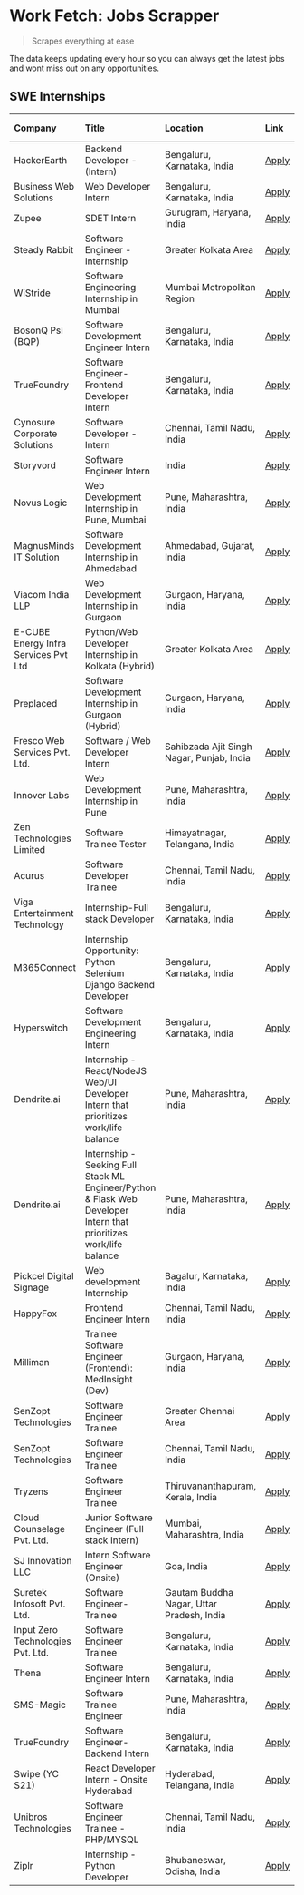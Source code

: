 # Work Fetch: Jobs Scrapper
> Scrapes everything at ease

The data keeps updating every hour so you can always get the latest jobs and wont miss out on any opportunities.

## SWE Internships
<!--START_SECTION:workfetch-->
| Company                              | Title                                                                                                              | Location                                  | Link                                                                                                                                                                                                                                                                                                                              | Date Posted   |
|:-------------------------------------|:-------------------------------------------------------------------------------------------------------------------|:------------------------------------------|:----------------------------------------------------------------------------------------------------------------------------------------------------------------------------------------------------------------------------------------------------------------------------------------------------------------------------------|:--------------|
| HackerEarth                          | Backend Developer - (Intern)                                                                                       | Bengaluru, Karnataka, India               | [Apply](https://in.linkedin.com/jobs/view/backend-developer-intern-at-hackerearth-3897703423?position=7&pageNum=0&refId=STzTRRl2%2FPbuYGm0TeBtQg%3D%3D&trackingId=oMHC74KiELZwBi7vN5HEOA%3D%3D&trk=public_jobs_jserp-result_search-card)                                                                                          | 2024-04-15    |
| Business Web Solutions               | Web Developer Intern                                                                                               | Bengaluru, Karnataka, India               | [Apply](https://in.linkedin.com/jobs/view/web-developer-intern-at-business-web-solutions-3897552404?position=22&pageNum=0&refId=STzTRRl2%2FPbuYGm0TeBtQg%3D%3D&trackingId=OhxamhWRLrB69klZ%2FZFiDw%3D%3D&trk=public_jobs_jserp-result_search-card)                                                                                | 2024-04-13    |
| Zupee                                | SDET Intern                                                                                                        | Gurugram, Haryana, India                  | [Apply](https://in.linkedin.com/jobs/view/sdet-intern-at-zupee-3888478071?position=26&pageNum=0&refId=STzTRRl2%2FPbuYGm0TeBtQg%3D%3D&trackingId=2JCacw8YDp7WUn13TSC2sw%3D%3D&trk=public_jobs_jserp-result_search-card)                                                                                                            | 2024-04-09    |
| Steady Rabbit                        | Software Engineer - Internship                                                                                     | Greater Kolkata Area                      | [Apply](https://in.linkedin.com/jobs/view/software-engineer-internship-at-steady-rabbit-3885171077?position=11&pageNum=0&refId=STzTRRl2%2FPbuYGm0TeBtQg%3D%3D&trackingId=3140qehebxHz5lsoBdfn6w%3D%3D&trk=public_jobs_jserp-result_search-card)                                                                                   | 2024-04-08    |
| WiStride                             | Software Engineering Internship in Mumbai                                                                          | Mumbai Metropolitan Region                | [Apply](https://in.linkedin.com/jobs/view/software-engineering-internship-in-mumbai-at-wistride-3888218704?position=12&pageNum=0&refId=STzTRRl2%2FPbuYGm0TeBtQg%3D%3D&trackingId=yHj3k4A1IyRjuBuGevIKvQ%3D%3D&trk=public_jobs_jserp-result_search-card)                                                                           | 2024-04-08    |
| BosonQ Psi (BQP)                     | Software Development Engineer Intern                                                                               | Bengaluru, Karnataka, India               | [Apply](https://in.linkedin.com/jobs/view/software-development-engineer-intern-at-bosonq-psi-bqp-3888328596?position=29&pageNum=0&refId=STzTRRl2%2FPbuYGm0TeBtQg%3D%3D&trackingId=hlRB2WbA0g4vHZ9GG1GYsQ%3D%3D&trk=public_jobs_jserp-result_search-card)                                                                          | 2024-04-06    |
| TrueFoundry                          | Software Engineer- Frontend Developer Intern                                                                       | Bengaluru, Karnataka, India               | [Apply](https://in.linkedin.com/jobs/view/software-engineer-frontend-developer-intern-at-truefoundry-3887320206?position=14&pageNum=0&refId=STzTRRl2%2FPbuYGm0TeBtQg%3D%3D&trackingId=CxhqV2LOxa29%2FjQYZGICyA%3D%3D&trk=public_jobs_jserp-result_search-card)                                                                    | 2024-04-05    |
| Cynosure Corporate Solutions         | Software Developer -Intern                                                                                         | Chennai, Tamil Nadu, India                | [Apply](https://in.linkedin.com/jobs/view/software-developer-intern-at-cynosure-corporate-solutions-3884767755?position=15&pageNum=0&refId=STzTRRl2%2FPbuYGm0TeBtQg%3D%3D&trackingId=vmR4l0IT7zaUumRgaCAJgw%3D%3D&trk=public_jobs_jserp-result_search-card)                                                                       | 2024-04-04    |
| Storyvord                            | Software Engineer Intern                                                                                           | India                                     | [Apply](https://in.linkedin.com/jobs/view/software-engineer-intern-at-storyvord-3518938006?position=32&pageNum=0&refId=STzTRRl2%2FPbuYGm0TeBtQg%3D%3D&trackingId=4jaNg18XjTF3lFBGglRzEg%3D%3D&trk=public_jobs_jserp-result_search-card)                                                                                           | 2024-04-04    |
| Novus Logic                          | Web Development Internship in Pune, Mumbai                                                                         | Pune, Maharashtra, India                  | [Apply](https://in.linkedin.com/jobs/view/web-development-internship-in-pune-mumbai-at-novus-logic-3885741343?position=51&pageNum=0&refId=STzTRRl2%2FPbuYGm0TeBtQg%3D%3D&trackingId=uVou3BMVQCh5GWltMU%2FrkQ%3D%3D&trk=public_jobs_jserp-result_search-card)                                                                      | 2024-04-04    |
| MagnusMinds IT Solution              | Software Development Internship in Ahmedabad                                                                       | Ahmedabad, Gujarat, India                 | [Apply](https://in.linkedin.com/jobs/view/software-development-internship-in-ahmedabad-at-magnusminds-it-solution-3883933909?position=31&pageNum=0&refId=STzTRRl2%2FPbuYGm0TeBtQg%3D%3D&trackingId=Sgz%2BqHETOEsxvnx%2BxrTOXw%3D%3D&trk=public_jobs_jserp-result_search-card)                                                     | 2024-04-03    |
| Viacom India LLP                     | Web Development Internship in Gurgaon                                                                              | Gurgaon, Haryana, India                   | [Apply](https://in.linkedin.com/jobs/view/web-development-internship-in-gurgaon-at-viacom-india-llp-3883946826?position=45&pageNum=0&refId=STzTRRl2%2FPbuYGm0TeBtQg%3D%3D&trackingId=soL7M6CZ11hs%2BbfoH0cPrw%3D%3D&trk=public_jobs_jserp-result_search-card)                                                                     | 2024-04-03    |
| E-CUBE Energy Infra Services Pvt Ltd | Python/Web Developer Internship in Kolkata (Hybrid)                                                                | Greater Kolkata Area                      | [Apply](https://in.linkedin.com/jobs/view/python-web-developer-internship-in-kolkata-hybrid-at-e-cube-energy-infra-services-pvt-ltd-3882160442?position=9&pageNum=0&refId=STzTRRl2%2FPbuYGm0TeBtQg%3D%3D&trackingId=Yy37%2B9KTzySgfCalnDrllA%3D%3D&trk=public_jobs_jserp-result_search-card)                                      | 2024-04-02    |
| Preplaced                            | Software Development Internship in Gurgaon (Hybrid)                                                                | Gurgaon, Haryana, India                   | [Apply](https://in.linkedin.com/jobs/view/software-development-internship-in-gurgaon-hybrid-at-preplaced-3880567870?position=17&pageNum=0&refId=STzTRRl2%2FPbuYGm0TeBtQg%3D%3D&trackingId=rD91C5zSGSMcsY6i4g090Q%3D%3D&trk=public_jobs_jserp-result_search-card)                                                                  | 2024-04-01    |
| Fresco Web Services Pvt. Ltd.        | Software / Web Developer Intern                                                                                    | Sahibzada Ajit Singh Nagar, Punjab, India | [Apply](https://in.linkedin.com/jobs/view/software-web-developer-intern-at-fresco-web-services-pvt-ltd-3880552598?position=54&pageNum=0&refId=STzTRRl2%2FPbuYGm0TeBtQg%3D%3D&trackingId=CBIk3PZny1Rixp52Fih6VA%3D%3D&trk=public_jobs_jserp-result_search-card)                                                                    | 2024-04-01    |
| Innover Labs                         | Web Development Internship in Pune                                                                                 | Pune, Maharashtra, India                  | [Apply](https://in.linkedin.com/jobs/view/web-development-internship-in-pune-at-innover-labs-3875494237?position=4&pageNum=0&refId=STzTRRl2%2FPbuYGm0TeBtQg%3D%3D&trackingId=mKyCLxC15W6ao4tl1fVk8w%3D%3D&trk=public_jobs_jserp-result_search-card)                                                                               | 2024-03-28    |
| Zen Technologies Limited             | Software Trainee Tester                                                                                            | Himayatnagar, Telangana, India            | [Apply](https://in.linkedin.com/jobs/view/software-trainee-tester-at-zen-technologies-limited-3872100214?position=6&pageNum=0&refId=STzTRRl2%2FPbuYGm0TeBtQg%3D%3D&trackingId=0%2BhwNIyB%2BsNXQsZRXcjhjg%3D%3D&trk=public_jobs_jserp-result_search-card)                                                                          | 2024-03-26    |
| Acurus                               | Software Developer Trainee                                                                                         | Chennai, Tamil Nadu, India                | [Apply](https://in.linkedin.com/jobs/view/software-developer-trainee-at-acurus-3871400616?position=16&pageNum=0&refId=STzTRRl2%2FPbuYGm0TeBtQg%3D%3D&trackingId=1fGSXllHgEaKa%2FPFzHnqcA%3D%3D&trk=public_jobs_jserp-result_search-card)                                                                                          | 2024-03-26    |
| Viga Entertainment Technology        | Internship-Full stack Developer                                                                                    | Bengaluru, Karnataka, India               | [Apply](https://in.linkedin.com/jobs/view/internship-full-stack-developer-at-viga-entertainment-technology-3870669789?position=23&pageNum=0&refId=STzTRRl2%2FPbuYGm0TeBtQg%3D%3D&trackingId=rZErmbSo5fwzVXn7jYQ3kg%3D%3D&trk=public_jobs_jserp-result_search-card)                                                                | 2024-03-25    |
| M365Connect                          | Internship Opportunity: Python Selenium Django Backend Developer                                                   | Bengaluru, Karnataka, India               | [Apply](https://in.linkedin.com/jobs/view/internship-opportunity-python-selenium-django-backend-developer-at-m365connect-3868219387?position=60&pageNum=0&refId=STzTRRl2%2FPbuYGm0TeBtQg%3D%3D&trackingId=uumTaim50TF3RTuFvqiknA%3D%3D&trk=public_jobs_jserp-result_search-card)                                                  | 2024-03-24    |
| Hyperswitch                          | Software Development Engineering Intern                                                                            | Bengaluru, Karnataka, India               | [Apply](https://in.linkedin.com/jobs/view/software-development-engineering-intern-at-hyperswitch-3865513498?position=52&pageNum=0&refId=STzTRRl2%2FPbuYGm0TeBtQg%3D%3D&trackingId=2fGapLNusGUSRzl4Dh6sUw%3D%3D&trk=public_jobs_jserp-result_search-card)                                                                          | 2024-03-23    |
| Dendrite.ai                          | Internship - React/NodeJS Web/UI Developer Intern that prioritizes work/life balance                               | Pune, Maharashtra, India                  | [Apply](https://in.linkedin.com/jobs/view/internship-react-nodejs-web-ui-developer-intern-that-prioritizes-work-life-balance-at-dendrite-ai-3853583200?position=33&pageNum=0&refId=STzTRRl2%2FPbuYGm0TeBtQg%3D%3D&trackingId=cGRCFK9WoHUJ55chIOpPkw%3D%3D&trk=public_jobs_jserp-result_search-card)                               | 2024-03-12    |
| Dendrite.ai                          | Internship - Seeking Full Stack ML Engineer/Python & Flask Web Developer Intern that prioritizes work/life balance | Pune, Maharashtra, India                  | [Apply](https://in.linkedin.com/jobs/view/internship-seeking-full-stack-ml-engineer-python-flask-web-developer-intern-that-prioritizes-work-life-balance-at-dendrite-ai-3853583202?position=58&pageNum=0&refId=STzTRRl2%2FPbuYGm0TeBtQg%3D%3D&trackingId=C3CATkkmeT%2FtvKFya8RCbg%3D%3D&trk=public_jobs_jserp-result_search-card) | 2024-03-12    |
| Pickcel Digital Signage              | Web development Internship                                                                                         | Bagalur, Karnataka, India                 | [Apply](https://in.linkedin.com/jobs/view/web-development-internship-at-pickcel-digital-signage-3849506118?position=50&pageNum=0&refId=STzTRRl2%2FPbuYGm0TeBtQg%3D%3D&trackingId=fXvhsBxtTp02GoRVqqBQow%3D%3D&trk=public_jobs_jserp-result_search-card)                                                                           | 2024-03-08    |
| HappyFox                             | Frontend Engineer Intern                                                                                           | Chennai, Tamil Nadu, India                | [Apply](https://in.linkedin.com/jobs/view/frontend-engineer-intern-at-happyfox-3848357951?position=44&pageNum=0&refId=STzTRRl2%2FPbuYGm0TeBtQg%3D%3D&trackingId=lmBhI4xD%2BN2lql3QLELVoA%3D%3D&trk=public_jobs_jserp-result_search-card)                                                                                          | 2024-03-07    |
| Milliman                             | Trainee Software Engineer (Frontend): MedInsight (Dev)                                                             | Gurgaon, Haryana, India                   | [Apply](https://in.linkedin.com/jobs/view/trainee-software-engineer-frontend-medinsight-dev-at-milliman-3792874280?position=8&pageNum=0&refId=STzTRRl2%2FPbuYGm0TeBtQg%3D%3D&trackingId=itarS117rJX6KOWTgSo2Mw%3D%3D&trk=public_jobs_jserp-result_search-card)                                                                    | 2024-03-01    |
| SenZopt Technologies                 | Software Engineer Trainee                                                                                          | Greater Chennai Area                      | [Apply](https://in.linkedin.com/jobs/view/software-engineer-trainee-at-senzopt-technologies-3827688781?position=34&pageNum=0&refId=STzTRRl2%2FPbuYGm0TeBtQg%3D%3D&trackingId=5b6PTLRdeeac35qCohzX%2BA%3D%3D&trk=public_jobs_jserp-result_search-card)                                                                             | 2024-02-12    |
| SenZopt Technologies                 | Software Engineer Trainee                                                                                          | Chennai, Tamil Nadu, India                | [Apply](https://in.linkedin.com/jobs/view/software-engineer-trainee-at-senzopt-technologies-3827686880?position=47&pageNum=0&refId=STzTRRl2%2FPbuYGm0TeBtQg%3D%3D&trackingId=3fN%2BLh1Oi%2B3agorzRNWC2Q%3D%3D&trk=public_jobs_jserp-result_search-card)                                                                           | 2024-02-12    |
| Tryzens                              | Software Engineer Trainee                                                                                          | Thiruvananthapuram, Kerala, India         | [Apply](https://in.linkedin.com/jobs/view/software-engineer-trainee-at-tryzens-3809363491?position=35&pageNum=0&refId=STzTRRl2%2FPbuYGm0TeBtQg%3D%3D&trackingId=BRmR78VmgyujIJSVswZs8Q%3D%3D&trk=public_jobs_jserp-result_search-card)                                                                                            | 2024-01-18    |
| Cloud Counselage Pvt. Ltd.           | Junior Software Engineer (Full stack Intern)                                                                       | Mumbai, Maharashtra, India                | [Apply](https://in.linkedin.com/jobs/view/junior-software-engineer-full-stack-intern-at-cloud-counselage-pvt-ltd-3803132814?position=25&pageNum=0&refId=STzTRRl2%2FPbuYGm0TeBtQg%3D%3D&trackingId=jL4Djx51faziJMAs3caLjQ%3D%3D&trk=public_jobs_jserp-result_search-card)                                                          | 2024-01-11    |
| SJ Innovation LLC                    | Intern Software Engineer (Onsite)                                                                                  | Goa, India                                | [Apply](https://in.linkedin.com/jobs/view/intern-software-engineer-onsite-at-sj-innovation-llc-3799959011?position=41&pageNum=0&refId=STzTRRl2%2FPbuYGm0TeBtQg%3D%3D&trackingId=k9S4hCcgL2u32UZK9EzccQ%3D%3D&trk=public_jobs_jserp-result_search-card)                                                                            | 2024-01-11    |
| Suretek Infosoft Pvt. Ltd.           | Software Engineer-Trainee                                                                                          | Gautam Buddha Nagar, Uttar Pradesh, India | [Apply](https://in.linkedin.com/jobs/view/software-engineer-trainee-at-suretek-infosoft-pvt-ltd-3800934643?position=21&pageNum=0&refId=STzTRRl2%2FPbuYGm0TeBtQg%3D%3D&trackingId=jJ97sMpdKiWxZIF8pR6LHg%3D%3D&trk=public_jobs_jserp-result_search-card)                                                                           | 2024-01-09    |
| Input Zero Technologies Pvt. Ltd.    | Software Engineer Trainee                                                                                          | Bengaluru, Karnataka, India               | [Apply](https://in.linkedin.com/jobs/view/software-engineer-trainee-at-input-zero-technologies-pvt-ltd-3800927643?position=27&pageNum=0&refId=STzTRRl2%2FPbuYGm0TeBtQg%3D%3D&trackingId=OqFUYJ0XJ2qTtKUeiYgI6A%3D%3D&trk=public_jobs_jserp-result_search-card)                                                                    | 2024-01-09    |
| Thena                                | Software Engineer Intern                                                                                           | Bengaluru, Karnataka, India               | [Apply](https://in.linkedin.com/jobs/view/software-engineer-intern-at-thena-3778731751?position=18&pageNum=0&refId=STzTRRl2%2FPbuYGm0TeBtQg%3D%3D&trackingId=yTQdgP73TVYcwcRLO%2BEvWw%3D%3D&trk=public_jobs_jserp-result_search-card)                                                                                             | 2023-12-05    |
| SMS-Magic                            | Software Trainee Engineer                                                                                          | Pune, Maharashtra, India                  | [Apply](https://in.linkedin.com/jobs/view/software-trainee-engineer-at-sms-magic-3761409781?position=28&pageNum=0&refId=STzTRRl2%2FPbuYGm0TeBtQg%3D%3D&trackingId=K%2BIv0kLE%2FVscUq%2B0lxB43w%3D%3D&trk=public_jobs_jserp-result_search-card)                                                                                    | 2023-11-16    |
| TrueFoundry                          | Software Engineer-Backend Intern                                                                                   | Bengaluru, Karnataka, India               | [Apply](https://in.linkedin.com/jobs/view/software-engineer-backend-intern-at-truefoundry-3779508170?position=30&pageNum=0&refId=STzTRRl2%2FPbuYGm0TeBtQg%3D%3D&trackingId=nPtOTWE224BwYZPbkg%2Fi5A%3D%3D&trk=public_jobs_jserp-result_search-card)                                                                               | 2023-11-10    |
| Swipe (YC S21)                       | React Developer Intern - Onsite Hyderabad                                                                          | Hyderabad, Telangana, India               | [Apply](https://in.linkedin.com/jobs/view/react-developer-intern-onsite-hyderabad-at-swipe-yc-s21-3737600089?position=37&pageNum=0&refId=STzTRRl2%2FPbuYGm0TeBtQg%3D%3D&trackingId=O0u3%2BQVOZ1irlwkKOQR8fA%3D%3D&trk=public_jobs_jserp-result_search-card)                                                                       | 2023-10-13    |
| Unibros Technologies                 | Software Engineer Trainee - PHP/MYSQL                                                                              | Chennai, Tamil Nadu, India                | [Apply](https://in.linkedin.com/jobs/view/software-engineer-trainee-php-mysql-at-unibros-technologies-3656599241?position=36&pageNum=0&refId=STzTRRl2%2FPbuYGm0TeBtQg%3D%3D&trackingId=gH3xpxDlX4CuFbsBNeg5WA%3D%3D&trk=public_jobs_jserp-result_search-card)                                                                     | 2023-06-12    |
| Ziplr                                | Internship - Python Developer                                                                                      | Bhubaneswar, Odisha, India                | [Apply](https://in.linkedin.com/jobs/view/internship-python-developer-at-ziplr-3645677592?position=56&pageNum=0&refId=STzTRRl2%2FPbuYGm0TeBtQg%3D%3D&trackingId=g%2BUiW8%2BMk9onYu%2FUQZzBfw%3D%3D&trk=public_jobs_jserp-result_search-card)                                                                                      | 2023-06-02    |
<!--END_SECTION:workfetch-->
